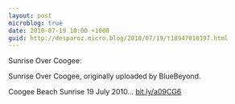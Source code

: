 ```yaml
---
layout: post
microblog: true
date: 2010-07-19 10:00 +1000
guid: http://desparoz.micro.blog/2010/07/19/t18947010197.html
---
```

Sunrise Over Coogee: 

Sunrise Over Coogee, originally uploaded by BlueBeyond.

Coogee Beach Sunrise 19 July 2010... [bit.ly/a09CG6](http://bit.ly/a09CG6)
